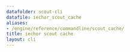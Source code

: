 ```yaml
---
datafolder: scout-cli
datafile: iechor_scout_cache
aliases:
- /engine/reference/commandline/scout_cache/
title: iechor scout cache
layout: cli
---
```


<!--
This page is automatically generated from iEchor's source code. If you want to
suggest a change to the text that appears here, open a ticket in the source
repository on GitHub:

https://github.com/iechor/scout-cli
-->
